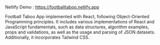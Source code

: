 Netlify Demo : https://footballtaboo.netlify.app

Football Taboo App implemented with React, following Object-Oriented Programming principles. It includes various implementations of React and JavaScript fundamentals, such as data structures, algorithm examples, props and validations, as well as the usage and parsing of JSON datasets. Additionally, it incorporates Tailwind CSS.
